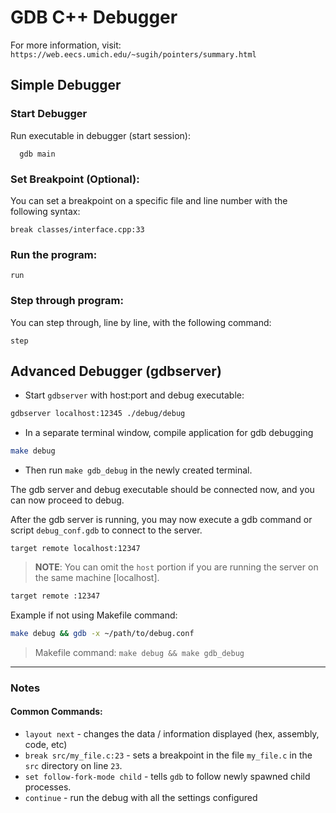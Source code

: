# GDB C++ Debugger

For more information, visit: `https://web.eecs.umich.edu/~sugih/pointers/summary.html`

## Simple Debugger
### Start Debugger
Run executable in debugger (start session):
```
  gdb main
```

### Set Breakpoint (Optional):
You can set a breakpoint on a specific file and line number with the following syntax:
```
break classes/interface.cpp:33
```

### Run the program:
```
run
```

### Step through program:
You can step through, line by line, with the following command:
```
step
```

## Advanced Debugger (gdbserver)
* Start `gdbserver` with host:port and debug executable:
```bash
gdbserver localhost:12345 ./debug/debug
```

* In a separate terminal window, compile application for gdb debugging
```bash
make debug
```

*  Then run `make gdb_debug` in the newly created terminal.

The gdb server and debug executable should be connected now, and you can now proceed to debug.

After the gdb server is running, you may now execute a gdb command or script `debug_conf.gdb` to connect to the server.
```
target remote localhost:12347
```
> **NOTE**: You can omit the `host` portion if you are running the server on the same machine [localhost].
```bash
target remote :12347
```

Example if not using Makefile command:
```bash
make debug && gdb -x ~/path/to/debug.conf
```

> Makefile command: `make debug && make gdb_debug`

----

### Notes
#### Common Commands:
  * `layout next` - changes the data / information displayed (hex, assembly, code, etc) 
  * `break src/my_file.c:23` - sets a breakpoint in the file `my_file.c` in the `src` directory on line `23`.
  * `set follow-fork-mode child` - tells `gdb` to follow newly spawned child processes.
  * `continue` - run the debug with all the settings configured
